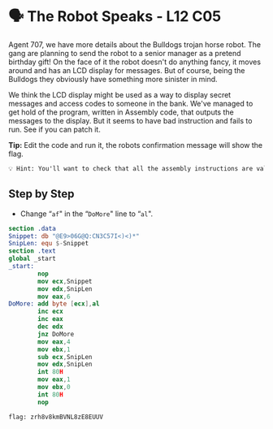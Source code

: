 # 🗣 The Robot Speaks - L12 C05

Agent 707, we have more details about the Bulldogs trojan horse robot. The gang are planning to send the robot to a senior manager as a pretend birthday gift! On the face of it the robot doesn't do anything fancy, it moves around and has an LCD display for messages. But of course, being the Bulldogs they obviously have something more sinister in mind.

We think the LCD display might be used as a way to display secret messages and access codes to someone in the bank. We've managed to get hold of the program, written in Assembly code, that outputs the messages to the display. But it seems to have bad instruction and fails to run. See if you can patch it.

**Tip:** Edit the code and run it, the robots confirmation message will show the flag.

```txt
💡 Hint: You'll want to check that all the assembly instructions are valid instructions.
```

## Step by Step

- Change “`af`" in the “`DoMore`" line to “`al`".

```nasm
section .data
Snippet: db "@E9>06G@Q:CN3C57I<)<)*"
SnipLen: equ $-Snippet
section .text
global _start
_start:
        nop
        mov ecx,Snippet
        mov edx,SnipLen
        mov eax,6
DoMore: add byte [ecx],al
        inc ecx
        inc eax
        dec edx
        jnz DoMore
        mov eax,4
        mov ebx,1
        sub ecx,SnipLen
        mov edx,SnipLen
        int 80H
        mov eax,1
        mov ebx,0
        int 80H
        nop
```

`flag: zrh8v8kmBVNL8zE8EUUV`
